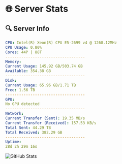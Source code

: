 # 🌐 Server Stats
## 🔍 Server Info
```yaml
CPU: Intel(R) Xeon(R) CPU E5-2699 v4 @ 1268.12MHz
CPU Usage: 0.80%
Cores: 44P | 88T
-----------------------------------
Memory:
Current Usage: 145.92 GB/503.74 GB
Available: 354.38 GB
-----------------------------------
Disk:
Current Usage: 65.96 GB/1.71 TB
Free: 1.56 TB
-----------------------------------
GPU:
No GPU detected
-----------------------------------
Network:
Current Transfer (Sent): 19.35 MB/s
Current Transfer (Received): 157.53 KB/s
Total Sent: 44.29 TB
Total Received: 382.29 GB
-----------------------------------
Uptime:
28d 2h 29m 16s
```
![GitHub Stats](https://img.shields.io/badge/Updated-2025-04-04_23:52:05-blue)